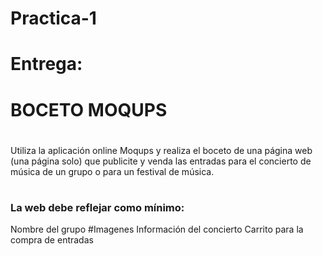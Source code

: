 # Practica-1
# Entrega: 
# BOCETO MOQUPS
#
Utiliza la aplicación online Moqups y realiza el boceto de una página web (una página solo) que publicite y venda las entradas para el concierto de música de un grupo o para un festival de música.
#
### La web debe reflejar como  mínimo:

  Nombre del grupo
#Imagenes
  Información del concierto
  Carrito para la compra de entradas
